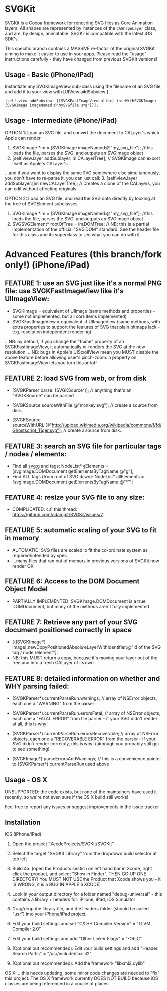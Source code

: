 SVGKit
======

SVGKit is a Cocoa framework for rendering SVG files as Core Animation layers. All shapes are represented by instances of the `CAShapeLayer` class, and are, by design, animatable. SVGKit is compatible with the latest iOS SDK's.

This specific branch contains a MASSIVE re-factor of the original SVGKit, aiming to make it easier to use in your apps. Please read the "usage" instructions carefully - they have changed from previous SVGKit versions!


Usage - Basic (iPhone/iPad)
-----

Instantiate any SVGKImageView sub-class using the filename of an SVG file, and add it to your view with [UIView addSubview:]

    [self.view addSubview: [[SVGKFastImageView alloc] initWithSVGKImage: [SVGKImage imageNamed:@"mySVGfile.svg"]]];

Usage - Intermediate (iPhone/iPad)
-----

OPTION 1: Load an SVG file, and convert the document to CALayer's which Apple can render
  1. SVGKImage *im = [SVGKImage imageNamed:@"my_svg_file"]; //this loads the file, parses the SVG, and outputs an SVGImage object
  2. [self.view.layer addSublayer:im.CALayerTree]; // SVGKImage can export itself as Apple's CALayer's

...and if you want to display the same SVG somewhere else simultaneously, you don't have to re-parse it, you can just call:
  3. [self.view.layer addSublayer:[im newCALayerTree]; // Creates a clone of the CALayers, you can edit without affecting originals


OPTION 2: Load an SVG file, and read the SVG data directly by looking at the tree of SVGElement subclasses
  1. SVGKImage *im = [SVGKImage imageNamed:@"my_svg_file"]; //this loads the file, parses the SVG, and outputs an SVGImage object
  2. SVGSVGElement* rootOfTree = im.DOMTree; // NB: this is a partial implementation of the official "SVG DOM" standard. See the header file for this class and its superclass to see what you can do with it


Advanced Features (this branch/fork only!) (iPhone/iPad)
=====

FEATURE 1: use an SVG just like it's a normal PNG file: use SVGKFastImageView like it's UIImageView:
-----

  - SVGKImage = equivalent of UIImage (same methods and properties - some not implemented, but all core items implemented)
  - SVGKFastImageView = equivalent of UIImageView (same methods, with extra properties to support the features of SVG that plain bitmaps lack - e.g. resolution independent rendering)

...NB: by default, if you change the "frame" property of an SVGKFastImageView, it automatically re-renders the SVG at the new resolution.
...NB: bugs in Apple's UIScrollView mean you MUST disable the above feature before allowing user's pinch-zoom: a property on SVGKFastImageView lets you turn this on/off

 
FEATURE 2: load SVG from web, or from disk
-----
  - [SVGKParser parse: (SVGKSource*)]; // anything that's an "SVGKSource" can be parsed

  - [SVGKSource sourceWithFile:@"monkey.svg"]; // create a source from disk...
  - [SVGKSource sourceWithURL:@"http://upload.wikimedia.org/wikipedia/commons/f/fd/Ghostscript_Tiger.svg"]; // create a source from disk...


FEATURE 3: search an SVG file for particular tags / nodes / elements:
-----
  - Find all <svg:g> and <g> tags: NodeList* gElements = [svgImage.DOMDocument getElementsByTagName:@"g"];
  - Find ALL tags (from root of SVG down): NodeList* allElements = [svgImage.DOMDocument getElementsByTagName:@"*"];

FEATURE 4: resize your SVG file to any size:
-----
  - COMPLICATED: c.f. this thread: https://github.com/adamgit/SVGKit/issues/7

FEATURE 5: automatic scaling of your SVG to fit in memory
-----
  - AUTOMATIC: SVG files are scaled to fit the co-ordinate system as required/intended by spec
  - ...many files that ran out of memory in previous versions of SVGKit now render OK

FEATURE 6: Access to the DOM Document Object Model
-----
  - PARTIALLY IMPLEMENTED: SVGKImage.DOMDocument is a true DOMDocument, but many of the methods aren't fully implemented

FEATURE 7: Retrieve any part of your SVG document positioned correctly in space
-----
  - [((SVGKImage*) image).newCopyPositionedAbsoluteLayerWithIdentifier:@"id of the SVG tag / node /element"];
  - NB: this MUST return a copy, because it's moving your layer out of the tree and into a fresh CALayer of its own

FEATURE 8: detailed information on whether and WHY parsing failed:
-----
  - (SVGKParser*).currentParseRun.warnings; // array of NSError objects, each one a "WARNING" from the parser
  - (SVGKParser*).currentParseRun.errorsFatal; // array of NSError objects, each one a "FATAL ERROR" from the parser - if your SVG didn't render at all, this is why!
  - (SVGKParser*).currentParseRun.errorsRecoverable; // array of NSError objects, each one a "RECOVERABLE ERROR" from the parser - if your SVG didn't render correctly, this is why! (although you probably still got to see something)

  - (SVGKImage*).parseErrorsAndWarnings; // this is a convenience pointer to (SVGKParser*).currentParseRun used above

Usage - OS X
-----

UNSUPPORTED: the code exists, but none of the maintainers have used it recently, so we're not even sure if the OS X build still works!

Feel free to report any issues or suggest improvements in the issue tracker


Installation
-----

iOS (iPhone/iPad):
  1. Open the project "XcodeProjects/SVGKit/SVGKit"
  2. Select the target "SVGKit Library" from the dropdown build selector at top left
  3. Build
  4a. (open the Products section on left hand bar in Xcode, right click the product, and select "Show in Finder". THEN GO UP ONE DIRECTORY! You MUST NOT USE the Product that Xcode shows you - it IS WRONG, it is a BUG IN APPLE'S XCODE)
  4. Look in your output directory for a folder named "debug-universal" - this contains a library + headers for: iPhone, iPad, iOS Simulator

  5. Drag/drop the library file, and the headers folder (should be called "usr") into your iPhone/iPad project.
  6. Edit your build settings and set "C/C++ Compiler Version" = "LLVM Compiler 2.0"
  7. Edit your build settings and add "Other Linker Flags" = "-ObjC"

  8. (Optional but recommended): Edit your build settings and add "Header Search Paths" = "/usr/include/libxml2"
  9. (Optional but recommended): Add the framework "libxml2.dylib"

OS X: ...this needs updating; some minor code changes are needed to "fix" this project. The OS X framework currently DOES NOT BUILD because iOS classes are being referenced in a couple of places.
